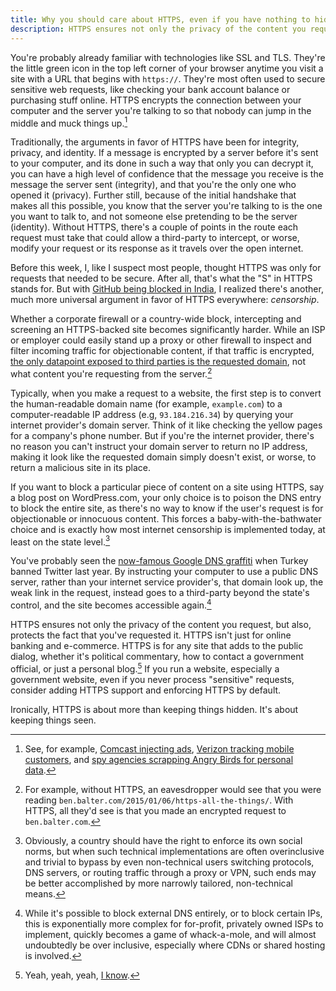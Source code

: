 ```yaml
---
title: Why you should care about HTTPS, even if you have nothing to hide
description: HTTPS ensures not only the privacy of the content you request, but also, protects the fact that you're even requesting it in the first place. HTTPS isn't just for secure transactions like online banking and e-commerce. HTTPS is for any website that adds to the public dialog.
---
```


You're probably already familiar with technologies like SSL and TLS. They're the little green icon in the top left corner of your browser anytime you visit a site with a URL that begins with `https://`. They're most often used to secure sensitive web requests, like checking your bank account balance or purchasing stuff online. HTTPS encrypts the connection between your computer and the server you're talking to so that nobody can jump in the middle and muck things up.[^1]

Traditionally, the arguments in favor of HTTPS have been for integrity, privacy, and identity. If a message is encrypted by a server before it's sent to your computer, and its done in such a way that only you can decrypt it, you can have a high level of confidence that the message you receive is the message the server sent (integrity), and that you're the only one who opened it (privacy). Further still, because of the initial handshake that makes all this possible, you know that the server you're talking to is the one you want to talk to, and not someone else pretending to be the server (identity). Without HTTPS, there's a couple of points in the route each request must take that could allow a third-party to intercept, or worse, modify your request or its response as it travels over the open internet.

Before this week, I, like I suspect most people, thought HTTPS was only for requests that needed to be secure. After all, that's what the "S" in HTTPS stands for. But with [GitHub being blocked in India](http://techcrunch.com/2014/12/31/indian-government-censorsht/), I realized there's another, much more universal argument in favor of HTTPS everywhere: *censorship*.

Whether a corporate firewall or a country-wide block, intercepting and screening an HTTPS-backed site becomes significantly harder. While an ISP or employer could easily stand up a proxy or other firewall to inspect and filter incoming traffic for objectionable content, if that traffic is encrypted, [the only datapoint exposed to third parties is the requested domain](https://gemfury.com/help/url-string-over-https), not what content you're requesting from the server.[^2]

Typically, when you make a request to a website, the first step is to convert the human-readable domain name (for example, `example.com`) to a computer-readable IP address (e.g, `93.184.216.34`) by querying your internet provider's domain server. Think of it like checking the yellow pages for a company's phone number. But if you're the internet provider, there's no reason you can't instruct your domain server to return no IP address, making it look like the requested domain simply doesn't exist, or worse, to return a malicious site in its place.

If you want to block a particular piece of content on a site using HTTPS, say a blog post on WordPress.com, your only choice is to poison the DNS entry to block the entire site, as there's no way to know if the user's request is for objectionable or innocuous content. This forces a baby-with-the-bathwater choice and is exactly how most internet censorship is implemented today, at least on the state level.[^3]

You've probably seen the [now-famous Google DNS graffiti](http://mashable.com/2014/03/21/twitter-ban-turkey-graffiti/) when Turkey banned Twitter last year. By instructing your computer to use a public DNS server, rather than your internet service provider's, that domain look up, the weak link in the request, instead goes to a third-party beyond the state's control, and the site becomes accessible again.[^4]

HTTPS ensures not only the privacy of the content you request, but also, protects the fact that you've requested it. HTTPS isn't just for online banking and e-commerce. HTTPS is for any site that adds to the public dialog, whether it's political commentary, how to contact a government official, or just a personal blog.[^5] If you run a website, especially a government website, even if you never process "sensitive" requests, consider adding HTTPS support and enforcing HTTPS by default.

Ironically, HTTPS is about more than keeping things hidden. It's about keeping things seen.

[^4]: While it's possible to block external DNS entirely, or to block certain IPs, this is exponentially more complex for for-profit, privately owned ISPs to implement, quickly becomes a game of whack-a-mole, and will almost undoubtedly be over inclusive, especially where CDNs or shared hosting is involved.

[^1]: See, for example, [Comcast injecting ads](http://arstechnica.com/tech-policy/2014/09/why-comcasts-JavaScript-ad-injections-threaten-security-net-neutrality/), [Verizon tracking mobile customers](https://www.eff.org/deeplinks/2014/11/verizon-x-uidh), and [spy agencies scrapping Angry Birds for personal data](https://www.propublica.org/article/spy-agencies-probe-angry-birds-and-other-apps-for-personal-data).

[^2]: For example, without HTTPS, an eavesdropper would see that you were reading `ben.balter.com/2015/01/06/https-all-the-things/`. With HTTPS, all they'd see is that you made an encrypted request to `ben.balter.com`.

[^3]: Obviously, a country should have the right to enforce its own social norms, but when such technical implementations are often overinclusive and trivial to bypass by even non-technical users switching protocols, DNS servers, or routing traffic through a proxy or VPN, such ends may be better accomplished by more narrowly tailored, non-technical means.

[^5]: Yeah, yeah, yeah, [I know](https://konklone.com/post/github-pages-now-supports-https-so-use-it).
